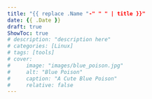 ```yaml
---
title: "{{ replace .Name "-" " " | title }}"
date: {{ .Date }}
draft: true
ShowToc: true
# description: "description here"
# categories: [Linux]
# tags: [tools]
# cover:
#     image: "images/blue_poison.jpg"
#     alt: "Blue Poison"
#     caption: "A Cute Blue Poison"
#     relative: false
---
```


